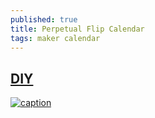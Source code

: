```yaml
---
published: true
title: Perpetual Flip Calendar
tags: maker calendar
---
```

## [DIY](https://imgur.com/a/zr3cg)

[![caption](https://img.youtube.com/vi/VJ1Hv339CgQ/0.jpg)](https://www.youtube.com/watch?v=VJ1Hv339CgQ)
